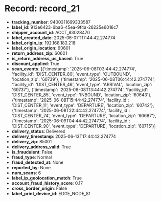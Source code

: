 # Record: record_21

- **tracking_number**: 9400311669333587
- **label_id**: 913e6423-6ba6-45ea-9f4a-26225e6016c7
- **shipper_account_id**: ACCT_83028470
- **label_created_date**: 2025-06-07T17:44:42.274774
- **label_origin_ip**: 192.168.183.218
- **label_origin_location**: 60601
- **return_address_zip**: 60601
- **is_return_address_us_based**: True
- **discount_applied**: True
- **scan_events**: [{'timestamp': '2025-06-08T03:44:42.274774', 'facility_id': 'DIST_CENTER_80', 'event_type': 'OUTBOUND', 'location_zip': '60739'}, {'timestamp': '2025-06-08T06:44:42.274774', 'facility_id': 'DIST_CENTER_46', 'event_type': 'ARRIVAL', 'location_zip': '60737'}, {'timestamp': '2025-06-08T13:44:42.274774', 'facility_id': 'DIST_CENTER_85', 'event_type': 'INBOUND', 'location_zip': '60643'}, {'timestamp': '2025-06-08T15:44:42.274774', 'facility_id': 'DIST_CENTER_11', 'event_type': 'DEPARTURE', 'location_zip': '60742'}, {'timestamp': '2025-06-08T22:44:42.274774', 'facility_id': 'DIST_CENTER_74', 'event_type': 'DEPARTURE', 'location_zip': '60687'}, {'timestamp': '2025-06-09T04:44:42.274774', 'facility_id': 'DIST_CENTER_90', 'event_type': 'DEPARTURE', 'location_zip': '60715'}]
- **delivery_status**: Delivered
- **delivery_timestamp**: 2025-06-13T17:44:42.274774
- **delivery_zip**: 85001
- **delivery_address_valid**: True
- **is_fraudulent**: False
- **fraud_type**: Normal
- **fraud_detected_at**: None
- **reported_by**: None
- **num_scans**: 6
- **label_ip_geolocation_match**: True
- **account_fraud_history_score**: 0.17
- **cross_border_origin**: False
- **label_print_device_id**: EDGE_NODE_81
